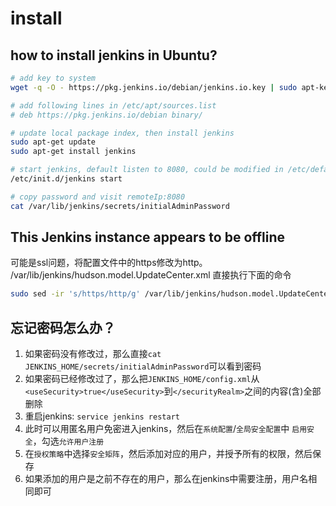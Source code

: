 # install

## how to install jenkins in Ubuntu?
```bash
# add key to system
wget -q -O - https://pkg.jenkins.io/debian/jenkins.io.key | sudo apt-key add -

# add following lines in /etc/apt/sources.list
# deb https://pkg.jenkins.io/debian binary/

# update local package index, then install jenkins
sudo apt-get update
sudo apt-get install jenkins

# start jenkins, default listen to 8080, could be modified in /etc/default/jenkins
/etc/init.d/jenkins start

# copy password and visit remoteIp:8080
cat /var/lib/jenkins/secrets/initialAdminPassword
```

## This Jenkins instance appears to be offline
可能是ssl问题，将配置文件中的https修改为http。
/var/lib/jenkins/hudson.model.UpdateCenter.xml
直接执行下面的命令
```bash
sudo sed -ir 's/https/http/g' /var/lib/jenkins/hudson.model.UpdateCenter.xml
```

## 忘记密码怎么办？
1. 如果密码没有修改过，那么直接`cat JENKINS_HOME/secrets/initialAdminPassword`可以看到密码
2. 如果密码已经修改过了，那么把`JENKINS_HOME/config.xml`从`<useSecurity>true</useSecurity>`到`</securityRealm>`之间的内容(含)全部删除
3. 重启jenkins: `service jenkins restart`
4. 此时可以用匿名用户免密进入jenkins，然后在`系统配置`/`全局安全配置`中 `启用安全`，勾选`允许用户注册`
5. 在`授权策略`中选择`安全矩阵`，然后添加对应的用户，并授予所有的权限，然后保存
6. 如果添加的用户是之前不存在的用户，那么在jenkins中需要注册，用户名相同即可
